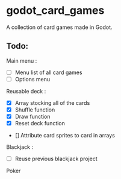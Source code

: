 # godot_card_games
 A collection of card games made in Godot.

## Todo:
Main menu :
- [ ] Menu list of all card games
- [ ] Options menu

Reusable deck :
- [x] Array stocking all of the cards
- [x] Shuffle function
- [x] Draw function
- [x] Reset deck function
- [] Attribute card sprites to card in arrays

Blackjack :
- [ ] Reuse previous blackjack project

Poker
